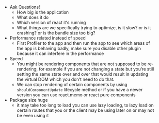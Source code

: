 - Ask Questions!
	- How big is the application
	- What does it do
	- Which version of react it's running
	- What things are we specifically trying to optimize, is it slow? or is it crashing? or is the bundle size too big?
- Performance related instead of speed
	- First Profiler to the app and then run the app to see which areas of the app is behaving badly, make sure you disable other plugin because it can interfere in the performance
- Speed
	- You might be rendering components that are not supposed to be re-rendering, for example if you are not changing a state but you're still setting the same state over and over that  would result in updating the virtual DOM which you don't need to do that.
	- We can stop rendering of certain components by using `shouldComponentUpdate` lifecycle method or if you have a newer version you can use react.memo or react pure components
- Package size huge
	- it may take too long to load you can use lazy loading, to lazy load on certain routes that you or the client may be using later on or may not be even using it
<!--stackedit_data:
eyJoaXN0b3J5IjpbLTI4Mjc0ODU3Ml19
-->